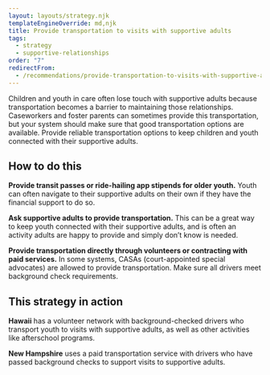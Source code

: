 ```yaml
---
layout: layouts/strategy.njk
templateEngineOverride: md,njk
title: Provide transportation to visits with supportive adults
tags:
  - strategy
  - supportive-relationships
order: "7"
redirectFrom:
  - /recommendations/provide-transportation-to-visits-with-supportive-adults/
---
```

Children and youth in care often lose touch with supportive adults because transportation becomes a barrier to maintaining those relationships. Caseworkers and foster parents can sometimes provide this transportation, but your system should make sure that good transportation options are available. Provide reliable transportation options to keep children and youth connected with their supportive adults.

## How to do this

**Provide transit passes or ride-hailing app stipends for older youth.** Youth can often navigate to their supportive adults on their own if they have the financial support to do so.

**Ask supportive adults to provide transportation.** This can be a great way to keep youth connected with their supportive adults, and is often an activity adults are happy to provide and simply don’t know is needed.

**Provide transportation directly through volunteers or contracting with paid services.** In some systems, CASAs (court-appointed special advocates) are allowed to provide transportation. Make sure all drivers meet background check requirements. 

## This strategy in action

**Hawaii** has a volunteer network with background-checked drivers who transport youth to visits with supportive adults, as well as other activities like afterschool programs.

**New Hampshire** uses a paid transportation service with drivers who have passed background checks to support visits to supportive adults.